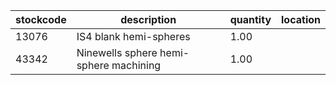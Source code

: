 |stockcode|description|quantity|location|
|---------|-----------|--------|--------|
|13076|IS4 blank hemi-spheres|1.00||
|43342|Ninewells sphere hemi-sphere machining|1.00||
